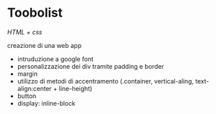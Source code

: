 # Toobolist

_HTML + css_

creazione di una web app

- intruduzione a google font
- personalizzazione dei div tramite padding e border
- margin
- utilizzo di metodi di accentramento (.container, vertical-aling, text-align:center + line-height)
- button
- display: inline-block
